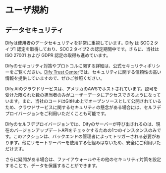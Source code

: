 # ユーザ規約

## データセキュリティ

Difyは使用者のデータセキュリティを非常に重視しています。Dify は SOC２タイプ1 認定を取得しており、SOC２タイプ2 の認定期間中です。さらに、当社は ISO 27001 および GDPR 認定の取得も進めています。

Difyのセキュリティ対策やプロトコルに関する詳細は、公式セキュリティポリシーをご覧ください。[Dify Trust Center](https://security.dify.ai/)では、セキュリティに関する信頼性の高い情報を提供していますので、ぜひご参照ください。

Dify.AIのクラウドサービスは、アメリカのAWSでホストされています。認可を受けた限られた数の担当者のみがユーザーデータにアクセスできるようになっています。また、当社のコードはGitHub上でオープンソースとして公開されているため、クラウドサービスに関するセキュリティの懸念がある場合には、セルフデプロイバージョンをご利用いただくことも可能です。

Difyのセルフデプロイバージョンでは、Difyのサーバーが呼び出されるのは、現在のバージョンアップデートAPIをチェックするための1つのインスタンスのみです。このアクションは、バックエンドの管理者によってトリガーされる必要があります。他にリモートサーバーを使用する仕組みはないため、安全にご利用いただけます。

さらに疑問がある場合は、ファイアウォールやその他のセキュリティ対策を設定することで、データを保護することができます。

